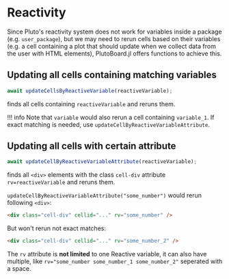 # Reactivity

Since Pluto's reactivity system does not work for variables inside a package (e.g. `user_package`), but we may need to rerun cells based on their variables (e.g. a cell containing a plot that should update when we collect data from the user with HTML elements), PlutoBoard.jl offers functions to achieve this.

## Updating all cells containing matching variables

```javascript
await updateCellsByReactiveVariable(reactiveVariable);
```

finds all cells containing `reactiveVariable` and reruns them.

!!! info
Note that `variable` would also rerun a cell containing `variable_1`. If exact matching is needed, use `updateCellByReactiveVariableAttribute`.

## Updating all cells with certain attribute

```javascript
await updateCellByReactiveVariableAttribute(reactiveVariable);
```

finds all `<div>` elements with the class `cell-div` attribute `rv=reactiveVariable` and reruns them.

`updateCellByReactiveVariableAttribute("some_number")` would rerun following `<div>`:

```html
<div class="cell-div" cellid="..." rv="some_number" />
```

But won't rerun not exact matches:

```html
<div class="cell-div" cellid="..." rv="some_number_2" />
```

The `rv` attribute is **not limited** to one Reactive variable, it can also have multiple, like `rv="some_number some_number_1 some_number_2"` seperated with a space.
